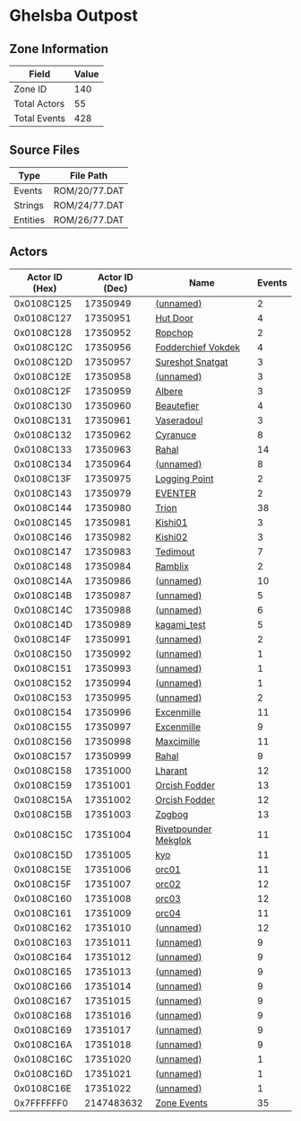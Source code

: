 # Ghelsba Outpost

## Zone Information

| Field        |   Value |
|--------------|---------|
| Zone ID      |     140 |
| Total Actors |      55 |
| Total Events |     428 |

## Source Files

| Type     | File Path     |
|----------|---------------|
| Events   | ROM/20/77.DAT |
| Strings  | ROM/24/77.DAT |
| Entities | ROM/26/77.DAT |

## Actors

| Actor ID (Hex)   |   Actor ID (Dec) | Name                                                             |   Events |
|------------------|------------------|------------------------------------------------------------------|----------|
| 0x0108C125       |         17350949 | [(unnamed)](./17350949/)                                         |        2 |
| 0x0108C127       |         17350951 | [Hut Door](./17350951%20-%20Hut%20Door/)                         |        4 |
| 0x0108C128       |         17350952 | [Ropchop](./17350952%20-%20Ropchop/)                             |        2 |
| 0x0108C12C       |         17350956 | [Fodderchief Vokdek](./17350956%20-%20Fodderchief%20Vokdek/)     |        4 |
| 0x0108C12D       |         17350957 | [Sureshot Snatgat](./17350957%20-%20Sureshot%20Snatgat/)         |        3 |
| 0x0108C12E       |         17350958 | [(unnamed)](./17350958/)                                         |        3 |
| 0x0108C12F       |         17350959 | [Albere](./17350959%20-%20Albere/)                               |        3 |
| 0x0108C130       |         17350960 | [Beautefier](./17350960%20-%20Beautefier/)                       |        4 |
| 0x0108C131       |         17350961 | [Vaseradoul](./17350961%20-%20Vaseradoul/)                       |        3 |
| 0x0108C132       |         17350962 | [Cyranuce](./17350962%20-%20Cyranuce/)                           |        8 |
| 0x0108C133       |         17350963 | [Rahal](./17350963%20-%20Rahal/)                                 |       14 |
| 0x0108C134       |         17350964 | [(unnamed)](./17350964/)                                         |        8 |
| 0x0108C13F       |         17350975 | [Logging Point](./17350975%20-%20Logging%20Point/)               |        2 |
| 0x0108C143       |         17350979 | [EVENTER](./17350979%20-%20EVENTER/)                             |        2 |
| 0x0108C144       |         17350980 | [Trion](./17350980%20-%20Trion/)                                 |       38 |
| 0x0108C145       |         17350981 | [Kishi01](./17350981%20-%20Kishi01/)                             |        3 |
| 0x0108C146       |         17350982 | [Kishi02](./17350982%20-%20Kishi02/)                             |        3 |
| 0x0108C147       |         17350983 | [Tedimout](./17350983%20-%20Tedimout/)                           |        7 |
| 0x0108C148       |         17350984 | [Ramblix](./17350984%20-%20Ramblix/)                             |        2 |
| 0x0108C14A       |         17350986 | [(unnamed)](./17350986/)                                         |       10 |
| 0x0108C14B       |         17350987 | [(unnamed)](./17350987/)                                         |        5 |
| 0x0108C14C       |         17350988 | [(unnamed)](./17350988/)                                         |        6 |
| 0x0108C14D       |         17350989 | [kagami_test](./17350989%20-%20kagami_test/)                     |        5 |
| 0x0108C14F       |         17350991 | [(unnamed)](./17350991/)                                         |        2 |
| 0x0108C150       |         17350992 | [(unnamed)](./17350992/)                                         |        1 |
| 0x0108C151       |         17350993 | [(unnamed)](./17350993/)                                         |        1 |
| 0x0108C152       |         17350994 | [(unnamed)](./17350994/)                                         |        1 |
| 0x0108C153       |         17350995 | [(unnamed)](./17350995/)                                         |        2 |
| 0x0108C154       |         17350996 | [Excenmille](./17350996%20-%20Excenmille/)                       |       11 |
| 0x0108C155       |         17350997 | [Excenmille](./17350997%20-%20Excenmille/)                       |        9 |
| 0x0108C156       |         17350998 | [Maxcimille](./17350998%20-%20Maxcimille/)                       |       11 |
| 0x0108C157       |         17350999 | [Rahal](./17350999%20-%20Rahal/)                                 |        9 |
| 0x0108C158       |         17351000 | [Lharant](./17351000%20-%20Lharant/)                             |       12 |
| 0x0108C159       |         17351001 | [Orcish Fodder](./17351001%20-%20Orcish%20Fodder/)               |       13 |
| 0x0108C15A       |         17351002 | [Orcish Fodder](./17351002%20-%20Orcish%20Fodder/)               |       12 |
| 0x0108C15B       |         17351003 | [Zogbog](./17351003%20-%20Zogbog/)                               |       13 |
| 0x0108C15C       |         17351004 | [Rivetpounder Mekglok](./17351004%20-%20Rivetpounder%20Mekglok/) |       11 |
| 0x0108C15D       |         17351005 | [kyo](./17351005%20-%20kyo/)                                     |       11 |
| 0x0108C15E       |         17351006 | [orc01](./17351006%20-%20orc01/)                                 |       11 |
| 0x0108C15F       |         17351007 | [orc02](./17351007%20-%20orc02/)                                 |       12 |
| 0x0108C160       |         17351008 | [orc03](./17351008%20-%20orc03/)                                 |       12 |
| 0x0108C161       |         17351009 | [orc04](./17351009%20-%20orc04/)                                 |       11 |
| 0x0108C162       |         17351010 | [(unnamed)](./17351010/)                                         |       12 |
| 0x0108C163       |         17351011 | [(unnamed)](./17351011/)                                         |        9 |
| 0x0108C164       |         17351012 | [(unnamed)](./17351012/)                                         |        9 |
| 0x0108C165       |         17351013 | [(unnamed)](./17351013/)                                         |        9 |
| 0x0108C166       |         17351014 | [(unnamed)](./17351014/)                                         |        9 |
| 0x0108C167       |         17351015 | [(unnamed)](./17351015/)                                         |        9 |
| 0x0108C168       |         17351016 | [(unnamed)](./17351016/)                                         |        9 |
| 0x0108C169       |         17351017 | [(unnamed)](./17351017/)                                         |        9 |
| 0x0108C16A       |         17351018 | [(unnamed)](./17351018/)                                         |        9 |
| 0x0108C16C       |         17351020 | [(unnamed)](./17351020/)                                         |        1 |
| 0x0108C16D       |         17351021 | [(unnamed)](./17351021/)                                         |        1 |
| 0x0108C16E       |         17351022 | [(unnamed)](./17351022/)                                         |        1 |
| 0x7FFFFFF0       |       2147483632 | [Zone Events](./Zone%20Events/)                                  |       35 |